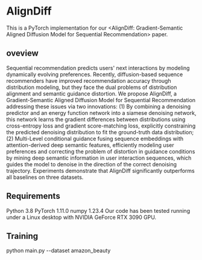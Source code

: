 # AlignDiff
This is a PyTorch implementation for our <AlignDiff: Gradient-Semantic Aligned Diffusion Model for Sequential Recommendation> paper.
## oveview
Sequential recommendation predicts users' next interactions by modeling dynamically evolving preferences. Recently, diffusion-based sequence recommenders have improved recommendation accuracy through distribution modeling, but they face the dual problems of distribution alignment and semantic guidance distortion. We propose AlignDiff, a Gradient-Semantic Aligned Diffusion Model for Sequential Recommendation addressing these issues via two innovations: (1) By combining a denoising predictor and an energy function network into a siamese denoising network, this network learns the gradient differences between distributions using cross-entropy loss and gradient score-matching loss, explicitly constraining the predicted denoising distribution to fit the ground-truth data distribution; (2) Multi-Level conditional guidance fusing sequence embeddings with attention-derived deep semantic features, efficiently modeling user preferences and correcting the problem of distortion in guidance conditions by mining deep semantic information in user interaction sequences, which guides the model to denoise in the direction of the correct denoising trajectory. Experiments demonstrate that AlignDiff significantly outperforms all baselines on three datasets.

## Requirements
Python 3.8
PyTorch 1.11.0
numpy 1.23.4
Our code has been tested running under a Linux desktop with NVIDIA GeForce RTX 3090 GPU.

## Training
python main.py --dataset amazon_beauty

